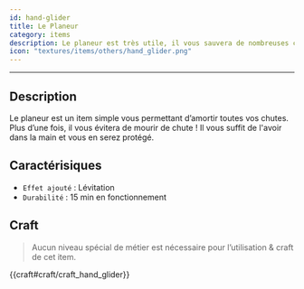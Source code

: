 ```yaml
---
id: hand-glider
title: Le Planeur 
category: items
description: Le planeur est très utile, il vous sauvera de nombreuses chutes !
icon: "textures/items/others/hand_glider.png"
---
```

___
## Description

Le planeur est un item simple vous permettant d’amortir toutes vos chutes. Plus d’une fois, il vous évitera de mourir de chute ! 
Il vous suffit de l'avoir dans la main et vous en serez protégé. 

## Caractérisiques 

- ``Effet ajouté`` : Lévitation 
- ``Durabilité`` : 15 min en fonctionnement
 
## Craft  

> Aucun niveau spécial de métier est nécessaire pour l’utilisation & craft de cet item.  

{{craft#craft/craft_hand_glider}} 
